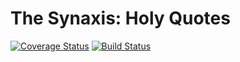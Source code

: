 # The Synaxis: Holy Quotes

[![Coverage Status](https://coveralls.io/repos/github/theSynaxis/holy-quotes/badge.svg?branch=main)](https://coveralls.io/github/theSynaxis/holy-quotes?branch=main)
[![Build Status](https://travis-ci.com/theSynaxis/holy-quotes.svg?branch=main)](https://travis-ci.com/theSynaxis/holy-quotes)